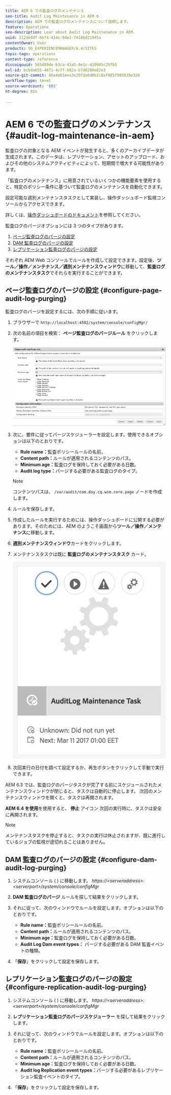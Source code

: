 ```yaml
---
title: AEM 6 での監査ログのメンテナンス
seo-title: Audit Log Maintenance in AEM 6
description: AEM での監査ログのメンテナンスについて説明します。
feature: Operations
seo-description: Lear about Audit Log Maintenance in AEM.
uuid: 212de4df-6bf4-434c-94e1-74186d21945a
contentOwner: User
products: SG_EXPERIENCEMANAGER/6.4/SITES
topic-tags: operations
content-type: reference
discoiquuid: 565d89de-b3ca-41a5-8e1c-d10905c25fb5
exl-id: bcbdab55-4871-4c7f-b82a-b7d8280e82e3
source-git-commit: 40a4e01eea3e20fda6d0b2c8af985f905039e320
workflow-type: tm+mt
source-wordcount: '603'
ht-degree: 81%

---
```


# AEM 6 での監査ログのメンテナンス{#audit-log-maintenance-in-aem}

監査ログの対象となる AEM イベントが発生すると、多くのアーカイブデータが生成されます。このデータは、レプリケーション、アセットのアップロード、およびその他のシステムアクティビティによって、短期間で増大する可能性があります。

「監査ログのメンテナンス」に用意されているいくつかの機能要素を使用すると、特定のポリシー条件に基づいて監査ログのメンテナンスを自動化できます。

設定可能な週別メンテナンスタスクとして実装し、操作ダッシュボード監視コンソールからアクセスできます。

詳しくは、[操作ダッシュボードのドキュメント](/help/sites-administering/operations-dashboard.md)を参照してください。

監査ログのパージオプションには 3 つのタイプがあります。

1. [ページ監査ログのパージの設定](/help/sites-administering/operations-audit-log.md#configure-page-audit-log-purging)
1. [DAM 監査ログのパージの設定](/help/sites-administering/operations-audit-log.md#configure-dam-audit-log-purging)
1. [レプリケーション監査ログのパージの設定](/help/sites-administering/operations-audit-log.md#configure-replication-audit-log-purging)

それぞれ AEM Web コンソールでルールを作成して設定できます。設定後、**ツール／操作／メンテナンス／週別メンテナンスウィンドウ**&#x200B;に移動して、**監査ログのメンテナンスタスク**&#x200B;でそれらを実行することができます。

## ページ監査ログのパージの設定 {#configure-page-audit-log-purging}

監査ログのパージを設定するには、次の手順に従います。

1. ブラウザーで `http://localhost:4502/system/console/configMgr/`

1. 次の名前の項目を検索： **ページ監査ログのパージルール** をクリックします。

   ![chlimage_1-365](assets/chlimage_1-365.png)

1. 次に、要件に従ってパージスケジューラーを設定します。使用できるオプションは以下のとおりです。

   * **Rule name：**&#x200B;監査ポリシールールの名前。
   * **Content path：**&#x200B;ルールが適用されるコンテンツのパス。
   * **Minimum age：**&#x200B;監査ログを保持しておく必要がある日数。
   * **Audit log type：**&#x200B;パージする必要がある監査ログのタイプ。

   >[!NOTE]
   >
   >コンテンツパスは、 `/var/audit/com.day.cq.wcm.core.page` ノードを作成します。

1. ルールを保存します。
1. 作成したルールを実行するためには、操作ダッシュボードに公開する必要があります。そのためには、AEM のようこそ画面から&#x200B;**ツール／操作／メンテナンス**&#x200B;に移動します。

1. **週別メンテナンスウィンドウ**&#x200B;カードをクリックします。

1. メンテナンスタスクは既に **監査ログのメンテナンスタスク** カード。

   ![chlimage_1-366](assets/chlimage_1-366.png)

1. 次回実行の日付を調べて設定するか、再生ボタンをクリックして手動で実行できます。

AEM 6.3 では、監査ログのパージタスクが完了する前にスケジュールされたメンテナンスウィンドウが閉じると、タスクは自動的に停止します。 次回のメンテナンスウィンドウを開くと、タスクは再開されます。

**AEM 6.4 を使用**&#x200B;を使用すると、 **停止** アイコン 次回の実行時に、タスクは安全に再開されます。

>[!NOTE]
>
>メンテナンスタスクを停止すると、タスクの実行は休止されますが、既に進行しているジョブの監視が途切れることはありません。

## DAM 監査ログのパージの設定 {#configure-dam-audit-log-purging}

1. システムコンソール ( ) に移動します。 *https://&lt;serveraddress>:&lt;serverport>/system/console/configMgr*
1. **DAM 監査ログのパージ** ルールを探して結果をクリックします。
1. それに従って、次のウィンドウでルールを設定します。オプションは以下のとおりです。

   * **Rule name：**&#x200B;監査ポリシールールの名前。
   * **Content path：**&#x200B;ルールが適用されるコンテンツのパス。
   * **Minimum age：**&#x200B;監査ログを保持しておく必要がある日数。
   * **Audit Log Dam event types：** パージする必要がある DAM 監査イベントの種類。

1. 「**保存**」をクリックして設定を保存します。

## レプリケーション監査ログのパージの設定  {#configure-replication-audit-log-purging}

1. システムコンソール ( ) に移動します。 *https://&lt;serveraddress>:&lt;serverport>/system/console/configMgr*
1. **レプリケーション監査ログのパージスケジューラー** を探して結果をクリックします。
1. それに従って、次のウィンドウでルールを設定します。オプションは以下のとおりです。

   * **Rule name：**&#x200B;監査ポリシールールの名前。
   * **Content path：**&#x200B;ルールが適用されるコンテンツのパス。
   * **Minimum age：**&#x200B;監査ログを保持しておく必要がある日数。
   * **Audit log Replication event types：**&#x200B;パージする必要があるレプリケーション監査イベントのタイプ。

1. 「**保存**」をクリックして設定を保存します。
